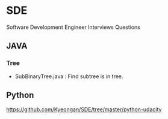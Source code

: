 # SDE
Software Development Engineer Interviews Questions

## JAVA

### Tree
- SubBinaryTree.java : Find subtree is in tree.


## Python
https://github.com/Kyeongan/SDE/tree/master/python-udacity
